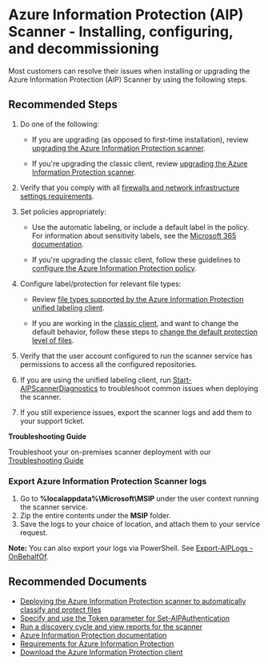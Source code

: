 <properties
  pagetitle="Azure Information Protection (AIP) Scanner - Installing, configuring, and decommissioning&#xD;"
  service="microsoft.aip"
  resource="aip"
  ms.author="orbarak,saseftel"
  selfhelptype="Generic"
  supporttopicids="32727933"
  resourcetags=""
  productpesids="14997"
  cloudenvironments="public,blackforest,mooncake,fairfax,usnat,ussec"
  articleid="mip_onboard_scanner_install_config"
  ownershipid="AzureIdentity_InformationProtection" />
# Azure Information Protection (AIP) Scanner - Installing, configuring, and decommissioning

Most customers can resolve their issues when installing or upgrading the Azure Information Protection (AIP) Scanner by using the following steps. 

## **Recommended Steps**

1. Do one of the following:
    -  If you are upgrading (as opposed to first-time installation), review [upgrading the Azure Information Protection scanner](https://docs.microsoft.com/azure/information-protection/rms-client/clientv2-admin-guide#upgrading-the-azure-information-protection-scanner). 

    - If you're upgrading the classic client, review [upgrading the Azure Information Protection scanner](https://docs.microsoft.com/azure/information-protection/rms-client/client-admin-guide#upgrading-the-azure-information-protection-scanner).
    
1. Verify that you comply with all [firewalls and network infrastructure settings requirements](https://docs.microsoft.com/azure/information-protection/requirements#firewalls-and-network-infrastructure).

1. Set policies appropriately:
    - Use the automatic labeling, or include a default label in the policy. For information about sensitivity labels, see the [Microsoft 365 documentation](https://docs.microsoft.com/microsoft-365/compliance/sensitivity-labels?view=o365-worldwide). 

    - If you're upgrading the classic client, follow these guidelines to [configure the Azure Information Protection policy](https://docs.microsoft.com/azure/information-protection/configure-policy). 
    
1. Configure label/protection for relevant file types:

   -  Review [file types supported by the Azure Information Protection unified labeling client](https://docs.microsoft.com/azure/information-protection/rms-client/clientv2-admin-guide-file-types#supported-file-types-for-classification-and-protection). 

   -  If you are working in the [classic client](https://docs.microsoft.com/azure/information-protection/rms-client/clientv2-admin-guide-file-types), and want to change the default behavior, follow these steps to [change the default protection level of files](https://docs.microsoft.com/azure/information-protection/rms-client/clientv2-admin-guide-file-types#changing-the-default-protection-level-of-files).
    
1. Verify that the user account configured to run the scanner service has permissions to access all the configured repositories.

1. If you are using the unified labeling client, run [Start-AIPScannerDiagnostics](https://docs.microsoft.com/powershell/module/azureinformationprotection/start-aipscannerdiagnostics?view=azureipps) to troubleshoot common issues when deploying the scanner.

1. If you still experience issues, export the scanner logs and add them to your support ticket.

**Troubleshooting Guide**

Troubleshoot your on-premises scanner deployment with our [Troubleshooting Guide](https://docs.microsoft.com/azure/information-protection/deploy-aip-scanner-tsg)

### Export Azure Information Protection Scanner logs

1. Go to **%localappdata%\Microsoft\MSIP** under the user context running the scanner service.
2. Zip the entire contents under the **MSIP** folder.
3. Save the logs to your choice of location, and attach them to your service request.

**Note:** You can also export your logs via PowerShell. See [Export-AIPLogs -OnBehalfOf](https://docs.microsoft.com/powershell/module/azureinformationprotection/export-aiplogs).

## **Recommended Documents**

* [Deploying the Azure Information Protection scanner to automatically classify and protect files](https://docs.microsoft.com/azure/information-protection/deploy-aip-scanner)<br>
* [Specify and use the Token parameter for Set-AIPAuthentication](https://docs.microsoft.com/azure/information-protection/rms-client/client-admin-guide-powershell#specify-and-use-the-token-parameter-for-set-aipauthentication)<br>
* [Run a discovery cycle and view reports for the scanner](https://docs.microsoft.com/azure/information-protection/deploy-aip-scanner#run-a-discovery-cycle-and-view-reports-for-the-scanner)<br>
* [Azure Information Protection documentation](https://docs.microsoft.com/azure/information-protection/what-is-information-protection)<br>
* [Requirements for Azure Information Protection](https://docs.microsoft.com/azure/information-protection/get-started/requirements)<br>
* [Download the Azure Information Protection client](https://www.microsoft.com/download/details.aspx?id=53018)
